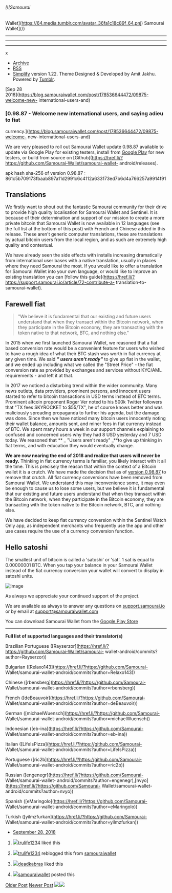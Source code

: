 ###### [![Samourai
Wallet](https://64.media.tumblr.com/avatar_36fa1c18c89f_64.pnj) Samourai
Wallet](/)

* * *

* * *

* * *

x

  * [Archive](/archive)
  * [RSS](https://blog.samouraiwallet.com/rss)
  * [Simplify](http://simplifytheme.tumblr.com) version 1.22. Theme Designed & Developed by [](http://amitjakhu.com)Amit Jakhu. Powered by [Tumblr](http://tumblr.com).

[Sep 28  
2018](https://blog.samouraiwallet.com/post/178536644472/09875-welcome-new-
international-users-and)

### [0.98.87 - Welcome new international users, and saying adieu to fiat
currency.](https://blog.samouraiwallet.com/post/178536644472/09875-welcome-
new-international-users-and)

We are very pleased to roll out Samourai Wallet update 0.98.87 available to
update via Google Play for existing testers, install from [Google
Play](https://href.li/?https://samouraiwallet.com/alpha/signup.html) for new
testers, or build from source on
[Github](https://href.li/?https://github.com/Samourai-Wallet/samourai-wallet-
android/releases).

apk hash sha-256 of version 0.98.87 :
861c5b709173fbaab897a11d2991c6c4112a633173ed7b6d4a766257a9914f91

## Translations

We firstly want to shout out the fantastic Samourai community for their drive
to provide high quality localisation for Samourai Wallet and Sentinel. It is
because of their determination and support of our mission to create a more
private bitcoin that Samourai Wallet is now available in 12 languages (see the
full list at the bottom of this post) with French and Chinese added in this
release. These aren't generic computer translations, these are translations by
actual bitcoin users from the local region, and as such are extremely high
quality and contextual.

We have already seen the side effects with installs increasing dramatically
from international user bases with a native translation, usually in places
where they need Samourai the most. If you would like to offer a translation
for Samourai Wallet into your own language, or would like to improve an
existing translation you can [follow this
guide](https://href.li/?https://support.samourai.io/article/72-contribute-a-
translation-to-samourai-wallet).  

## Farewell fiat

> "We believe it is fundamental that our existing and future users understand
> that when they transact within the Bitcoin network, when they participate in
> the Bitcoin economy, they are transacting with the token native to that
> network, BTC, and nothing else."

In 2015 when we first launched Samourai Wallet, we reasoned that a fiat based
conversion rate would be a convenient feature for users who wished to have a
rough idea of what their BTC stash was worth in fiat currency at any given
time. We said **_" users aren't ready"_** to give up fiat in the wallet, and
we ended up including what we called the "Street Price" \- the fiat conversion
rate as provided by exchanges and services without KYC/AML requirements - and
left it at that.

In 2017 we noticed a disturbing trend within the wider community. Many news
outlets, data providers, prominent persons, and innocent users started to
refer to bitcoin transactions in USD terms instead of BTC terms. Prominent
altcoin proponent Roger Ver noted to his 500k Twitter followers that "TX fees
SKYROCKET to $55/TX", he of course knows better and was maliciously spreading
propaganda to further his agenda, but the damage was done. Since then we have
noticed many bitcoin users innocently noting their wallet balance, amounts
sent, and miner fees in fiat currency instead of BTC. We spent many hours a
week in our support channels explaining to confused and concerned users why
they had 8 USD yesterday and 7 USD today. We reasoned that ** _ "Users aren't
ready" _**to give up thinking in fiat terms, and with education they would
eventually change.

 **We are now nearing the end of 2018 and realize that users will never be
ready.** Thinking in fiat currency terms is familiar, you likely interact with
it all the time. This is precisely the reason that within the context of a
Bitcoin wallet it is a crutch. We have made the decision that as of [version
0.98.87](https://href.li/?https://samouraiwallet.com/alpha/signup.html) to
remove that crutch. All fiat currency conversions have been removed from
Samourai Wallet. We understand this may inconvenience some, it may even be
enough to cause us to lose some users, but we believe it is fundamental that
our existing and future users understand that when they transact within the
Bitcoin network, when they participate in the Bitcoin economy, they are
transacting with the token native to the Bitcoin network, BTC, and nothing
else.

We have decided to keep fiat currency conversion within the Sentinel Watch
Only app, as independent merchants who frequently use the app and other use
cases require the use of a currency conversion function.

## Hello satoshi

The smallest unit of bitcoin is called a 'satoshi' or 'sat'. 1 sat is equal to
0.00000001 BTC. When you tap your balance in your Samourai Wallet instead of
the fiat currency conversion your wallet will convert to display in satoshi
units.

![image](https://64.media.tumblr.com/b744a2f8962f107d81485cfc70b1c4a5/tumblr_inline_pfrb3qHIK01tu47rq_640.gifv)

As always we appreciate your continued support of the project.

We are available as always to answer any questions on
[support.samourai.io](https://href.li/?http://support.samourai.io) or by email
at support@samouraiwallet.com  

You can download Samourai Wallet from the [Google Play
Store](https://href.li/?https://samouraiwallet.com/alpha/signup.html)

* * *

 **Full list of supported languages and their translator(s)**

Brazilian Portuguese
([Rayserzor](https://href.li/?https://github.com/Samourai-Wallet/samourai-
wallet-android/commits?author=Rayserzor))

Bulgarian ([Relaxo143](https://href.li/?https://github.com/Samourai-
Wallet/samourai-wallet-android/commits?author=Relaxo143))

Chinese ([rbensberg](https://href.li/?https://github.com/Samourai-
Wallet/samourai-wallet-android/commits?author=rbensberg))

French ([deBeauvoir](https://href.li/?https://github.com/Samourai-
Wallet/samourai-wallet-android/commits?author=deBeauvoir))

German ([michaelWuensch](https://href.li/?https://github.com/Samourai-
Wallet/samourai-wallet-android/commits?author=michaelWuensch))

Indonesian ([eb-ina](https://href.li/?https://github.com/Samourai-
Wallet/samourai-wallet-android/commits?author=eb-ina))

Italian ([LifeIsPizza](https://href.li/?https://github.com/Samourai-
Wallet/samourai-wallet-android/commits?author=LifeIsPizza))

Portuguese ([ric2b](https://href.li/?https://github.com/Samourai-
Wallet/samourai-wallet-android/commits?author=ric2b))

Russian ([engenegr](https://href.li/?https://github.com/Samourai-
Wallet/samourai-wallet-
android/commits?author=engenegr),[nvyo](https://href.li/?https://github.com/Samourai-
Wallet/samourai-wallet-android/commits?author=nvyo))

Spanish ([eMaringolo](https://href.li/?https://github.com/Samourai-
Wallet/samourai-wallet-android/commits?author=eMaringolo))

Turkish ([yilmzfurkan](https://href.li/?https://github.com/Samourai-
Wallet/samourai-wallet-android/commits?author=yilmzfurkan))

  * [September 28, 2018](https://blog.samouraiwallet.com/post/178536644472/09875-welcome-new-international-users-and)

  1. [![](https://assets.tumblr.com/images/default_avatar/cone_open_16.png)](https://trulife1234.tumblr.com/ "Sharing Love ")[trulife1234](https://trulife1234.tumblr.com/ "Sharing Love") liked this 

  2. [![](https://assets.tumblr.com/images/default_avatar/cone_open_16.png)](https://trulife1234.tumblr.com/ "Sharing Love")[trulife1234](https://trulife1234.tumblr.com/post/179081541874 "Sharing Love") reblogged this from [samouraiwallet](https://blog.samouraiwallet.com/ "Samourai Wallet")

  3. [![](https://64.media.tumblr.com/avatar_203ae3049b9e_16.gif)](https://deadkabras.tumblr.com/ "deadkabras ")[deadkabras](https://deadkabras.tumblr.com/ "deadkabras") liked this 

  4. [![](https://64.media.tumblr.com/avatar_36fa1c18c89f_16.pnj)](https://blog.samouraiwallet.com/ "Samourai Wallet")[samouraiwallet](https://blog.samouraiwallet.com/ "Samourai Wallet") posted this 

[Older Post](https://blog.samouraiwallet.com/post/176412126502) [Newer
Post](https://blog.samouraiwallet.com/post/178925662177)
![](https://px.srvcs.tumblr.com/impixu?T=1653247632&J=eyJ0eXBlIjoidXJsIiwidXJsIjoiaHR0cDovL2Jsb2cuc2Ftb3VyYWl3YWxsZXQuY29tL3Bvc3QvMTc4NTM2NjQ0NDcyLzA5ODc1LXdlbGNvbWUtbmV3LWludGVybmF0aW9uYWwtdXNlcnMtYW5kIiwicmVxdHlwZSI6MCwicm91dGUiOiIvcG9zdC86aWQvOnN1bW1hcnkiLCJub3NjcmlwdCI6MX0=&U=GEKMICKHNC&K=000982d3302113a6c97e3e3a511dc0726ec70c0dd288ff7b99670ad482b32946&R=)![](https://px.srvcs.tumblr.com/impixu?T=1653247632&J=eyJ0eXBlIjoicG9zdCIsInVybCI6Imh0dHA6Ly9ibG9nLnNhbW91cmFpd2FsbGV0LmNvbS9wb3N0LzE3ODUzNjY0NDQ3Mi8wOTg3NS13ZWxjb21lLW5ldy1pbnRlcm5hdGlvbmFsLXVzZXJzLWFuZCIsInJlcXR5cGUiOjAsInJvdXRlIjoiL3Bvc3QvOmlkLzpzdW1tYXJ5IiwicG9zdHMiOlt7InBvc3RpZCI6IjE3ODUzNjY0NDQ3MiIsImJsb2dpZCI6MjM1MTUyNzczLCJzb3VyY2UiOjMzfV0sIm5vc2NyaXB0IjoxfQ==&U=DLEMJMPICA&K=704f65290902180d6e5b293a456b3124e89bc232a5b84fa3637b43a939bb0e41&R=)

